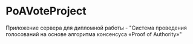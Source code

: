 # PoAVoteProject
Приложение сервера для дипломной работы - "Система проведения голосований на основе алгоритма консенсуса «Proof of Authority»"